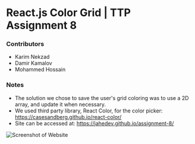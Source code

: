 # React.js Color Grid | TTP Assignment 8

### Contributors

- Karim Nekzad
- Damir Kamalov
- Mohammed Hossain

### Notes

- The solution we chose to save the user's grid coloring was to use a 2D array, and update it when necessary.
- We used third party library, React Color, for the color picker: https://casesandberg.github.io/react-color/
- Site can be accessed at: https://jahedev.github.io/assignment-8/

![Screenshot of Website](https://i.imgur.com/YuafpUs.jpg)
